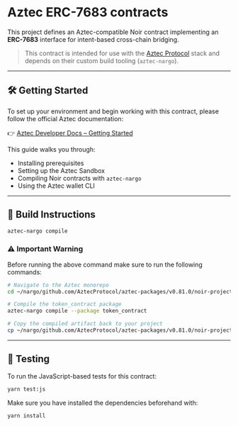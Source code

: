 # Aztec ERC-7683 contracts

This project defines an Aztec-compatible Noir contract implementing an **ERC-7683** interface for intent-based cross-chain bridging.

> This contract is intended for use with the [Aztec Protocol](https://github.com/AztecProtocol) stack and depends on their custom build tooling (`aztec-nargo`).

---

## 🛠 Getting Started

To set up your environment and begin working with this contract, please follow the official Aztec documentation:

👉 [Aztec Developer Docs – Getting Started](https://docs.aztec.network/developers/getting_started)

This guide walks you through:

- Installing prerequisites
- Setting up the Aztec Sandbox
- Compiling Noir contracts with `aztec-nargo`
- Using the Aztec wallet CLI

---

## 🔨 Build Instructions

```bash
aztec-nargo compile
```

### ⚠️ Important Warning

Before running the above command make sure to run the following commands:

```bash
# Navigate to the Aztec monorepo
cd ~/nargo/github.com/AztecProtocol/aztec-packages/v0.81.0/noir-projects/noir-contracts/

# Compile the token_contract package
aztec-nargo compile --package token_contract

# Copy the compiled artifact back to your project
cp ~/nargo/github.com/AztecProtocol/aztec-packages/v0.81.0/noir-projects/noir-contracts/target/token_contract-Token.json ./target/token_contract-Token.json
```

---

## 🧪 Testing

To run the JavaScript-based tests for this contract:

```bash
yarn test:js
```

Make sure you have installed the dependencies beforehand with:

```bash
yarn install
```